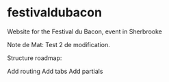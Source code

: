 # festivaldubacon
Website for the Festival du Bacon, event in Sherbrooke

Note de Mat: Test 2 de modification.

Structure roadmap:

Add routing
Add tabs
Add partials
